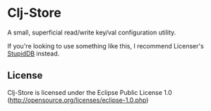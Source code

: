 # Clj-Store

A small, superficial read/write key/val configuration utility.

If you're looking to use something like this, I recommend Licenser's [StupidDB](http://github.com/licenser/stupiddb) instead.

## License

Clj-Store is licensed under the Eclipse Public License 1.0 (http://opensource.org/licenses/eclipse-1.0.php)
